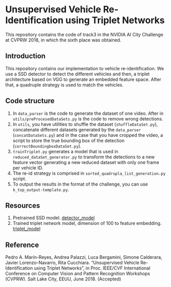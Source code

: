 # Unsupervised Vehicle Re-Identification using Triplet Networks

This repository contains the code of track3 in the NVIDIA AI City Challenge at CVPRW 2018, in which the sixth place was obtained.

## Introduction

This repository contains our implementation to vehicle re-identification. We use a SSD detector to detect the different vehicles and then, a triplet architecture based on VGG to generate an embedded feature space. After that, a quadruple strategy is used to match the vehicles.

## Code structure

1.	In ```data_parser``` is the code to generate the dataset of one video. After in ```utils/preProcesedDataSets.py``` is the code to remove wrong detections.
2.	In ```utils```, you have utilities to shuffle the dataset (```shuffleDataSet.py```), concatenate different datasets generated by the ```data_parser``` (```concatDataSets.py```) and in the case that you have cropped the video, a script to store the true bounding box of the detection (```correctBoundingboxDataSet.py```).
3.	```trainTriplet.py``` generates a model that is used in ```reduced_dataSet_generator.py``` to transform the detections to a new feature vector generating a new reduced dataset with only one frame per vehicle ID.
4.	The re-id strategy is comprised in ```sorted_quadrupla_list_generation.py``` script.
5.	To output the results in the format of the challenge, you can use ```k_top_output-template.py```.

## Resources

1. Pretrained SSD model. <a href="http://mozart.dis.ulpgc.es/~pedro/resources/NVIDIACHACHENGE18-models/VGG_coco_SSD_300x300_iter_400000.h5">detector_model</a>
2. Trained triplet network model, dimension of 100 to feature embedding. <a href="http://mozart.dis.ulpgc.es/~pedro/public_html/resources/NVIDIACHACHENGE18-models/modelBatch64embe100.hdf5">triplet_model</a>

## Reference

Pedro A. Marín-Reyes, Andrea Palazzi, Luca Bergamini, Simone Calderara, Javier Lorenzo-Navarro, Rita Cucchiara. “Unsupervised Vehicle Re-Identification using Triplet Networks”, in Proc. IEEE/CVF International Conference on Computer Vision and Pattern Recognition Workshops (CVPRW). Salt Lake City, EEUU, June 2018. (Accepted)

